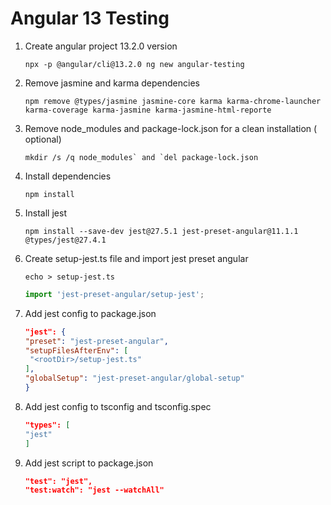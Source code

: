 # Angular 13 Testing

1. Create angular project 13.2.0 version

   ```
   npx -p @angular/cli@13.2.0 ng new angular-testing
   ```

2. Remove jasmine and karma dependencies

   ```
   npm remove @types/jasmine jasmine-core karma karma-chrome-launcher karma-coverage karma-jasmine karma-jasmine-html-reporte
   ```

3. Remove node_modules and package-lock.json for a clean installation ( optional)

   ```
   mkdir /s /q node_modules` and `del package-lock.json
   ```

4. Install dependencies

   ```
   npm install
   ```

5. Install jest

   ```
   npm install --save-dev jest@27.5.1 jest-preset-angular@11.1.1 @types/jest@27.4.1
   ```

6. Create setup-jest.ts file and import jest preset angular

   ```
   echo > setup-jest.ts
   ```

   ```setup-jest.ts
   import 'jest-preset-angular/setup-jest';
   ```

7. Add jest config to package.json

   ```package.json
   "jest": {
   "preset": "jest-preset-angular",
   "setupFilesAfterEnv": [
    "<rootDir>/setup-jest.ts"
   ],
   "globalSetup": "jest-preset-angular/global-setup"
   }

   ```

8. Add jest config to tsconfig and tsconfig.spec

   ```tsconfig.json
   "types": [
   "jest"
   ]

   ```

9. Add jest script to package.json

   ```package.json
   "test": "jest",
   "test:watch": "jest --watchAll"
   ```
